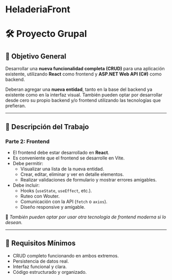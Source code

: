 # HeladeriaFront

# 🛠️ Proyecto Grupal

## 🎯 Objetivo General

Desarrollar una **nueva funcionalidad completa (CRUD)** para una aplicación existente, utilizando **React** como frontend y **ASP.NET Web API (C#)** como backend.

Deberan agregar una **nueva entidad**, tanto en la base del backend ya existente como en la interfaz visual. También pueden optar por desarrollar desde cero su propio backend y/o frontend utilizando las tecnologías que prefieran.

---

## 🧩 Descripción del Trabajo

### Parte 2: Frontend

- El frontend debe estar desarrollado en **React**.
- Es conveniente que el frontend se desarrolle en Vite.
- Debe permitir:
  - Visualizar una lista de la nueva entidad.
  - Crear, editar, eliminar y ver en detalle elementos.
  - Realizar validaciones de formulario y mostrar errores amigables.
- Debe incluir:
  - Hooks (`useState`, `useEffect`, etc.).
  - Ruteo con Wouter.
  - Comunicación con la API (`fetch` o `axios`).
  - Diseño responsive y amigable.

📌 _También pueden optar por usar otra tecnología de frontend moderna si lo desean._

---

## 📁 Requisitos Mínimos

- CRUD completo funcionando en ambos extremos.
- Persistencia de datos real.
- Interfaz funcional y clara.
- Código estructurado y organizado.
